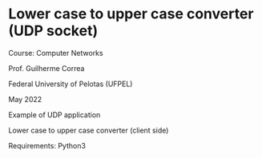 # Lower case to upper case converter (UDP socket)

Course: Computer Networks

Prof. Guilherme Correa

Federal University of Pelotas (UFPEL)

May 2022

Example of UDP application

Lower case to upper case converter (client side)

Requirements: Python3
